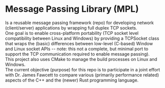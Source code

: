 # Message Passing Library (MPL) 
Is a reusable message passing framework (repo) for developing network (client/server) applications by wrapping full duplex TCP sockets.  <br>
 One goal is to enable cross-platform portability (TCP socket level compatibility between Linux and Windows) by providing a TCPSocket class that wraps the (basic) differences between low-level (C-based) Window and Linux socket APIs  -- note: this not a complete, but minimal port to support the TCP communication required to enable message passing). <br>
This project also uses CMake to manage the build processes on Linux and Windows.  <br>
The current objective (purpose) for this repo is to participate in a joint effort with Dr. James Fawcett to compare various (primarily performance related) aspects of the C++ and the (newer) Rust programming language.    
